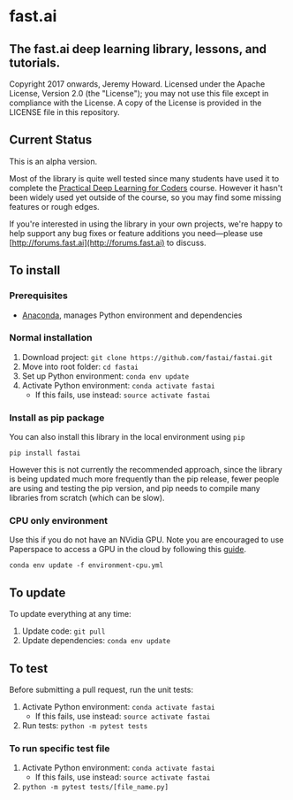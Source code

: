 # fast.ai
The fast.ai deep learning library, lessons, and tutorials.
------------------------------------------------------------

Copyright 2017 onwards, Jeremy Howard. Licensed under the Apache License, Version 2.0 (the "License"); you may not use this file except in compliance with the License. A copy of the License is provided in the LICENSE file in this repository.

## Current Status
This is an alpha version. 

Most of the library is quite well tested since many students have used it to complete the [Practical Deep Learning for Coders](http://course.fast.ai) course. However it hasn't been widely used yet outside of the course, so you may find some missing features or rough edges. 

If you're interested in using the library in your own projects, we're happy to help support any bug fixes or feature additions you need&mdash;please use [http://forums.fast.ai](http://forums.fast.ai) to discuss.

## To install

### Prerequisites
* [Anaconda](https://conda.io/docs/user-guide/install/index.html#), manages Python environment and dependencies

### Normal installation
1. Download project: `git clone https://github.com/fastai/fastai.git`
1. Move into root folder: `cd fastai`
1. Set up Python environment: `conda env update`
1. Activate Python environment: `conda activate fastai`
    - If this fails, use instead: `source activate fastai`

### Install as pip package
You can also install this library in the local environment using `pip`

`pip install fastai`

However this is not currently the recommended approach, since the library is being updated much more frequently than the pip release, fewer people are using and testing the pip version, and pip needs to compile many libraries from scratch (which can be slow). 

### CPU only environment
Use this if you do not have an NVidia GPU. Note you are encouraged to use Paperspace to access a GPU in the cloud by following this [guide](https://github.com/reshamas/fastai_deeplearn_part1/blob/master/tools/paperspace.md).

`conda env update -f environment-cpu.yml`

## To update
To update everything at any time:

1. Update code: `git pull`
1. Update dependencies: `conda env update`

## To test
Before submitting a pull request, run the unit tests:

1. Activate Python environment: `conda activate fastai`
    - If this fails, use instead: `source activate fastai`
1. Run tests: `python -m pytest tests`

### To run specific test file
1. Activate Python environment: `conda activate fastai`
    - If this fails, use instead: `source activate fastai`
1. `python -m pytest tests/[file_name.py]`
